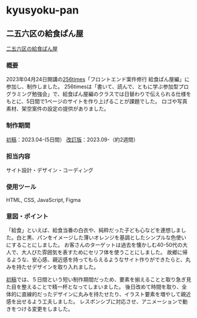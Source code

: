 # kyusyoku-pan

## 二五六区の給食ぱん屋

[二五六区の給食ぱん屋](https://tomatonft.github.io/kyusyoku-pan/)

### 概要
2023年04月24日開講の[256times](https://256times.com/ "256times")「フロントエンド案件修行 給食ぱん屋編」に参加し、制作しました。
256timesは「書いて、読んで、ともに学ぶ参加型プログラミング勉強会」で、給食ぱん屋編のクラスでは日替わりで伝えられる仕様をもとに、5日間で1ページのサイトを作り上げることが課題でした。
ロゴや写真素材、架空案件の設定の提供がありました。

### 制作期間
[初稿](https://tomatonft.github.io/kyusyokupan-ver1/)：2023.04-(5日間）
[改訂版](https://tomatonft.github.io/kyusyoku-pan/)：2023.09-（約2週間）

### 担当内容
サイト設計・デザイン・コーディング

### 使用ツール
HTML, CSS, JavaScript, Figma

### 意図・ポイント
「給食」といえば、給食当番の白衣や、純粋だった子ども心などを連想しました。白と黒、パンをイメージした薄いオレンジを基調としたシンプルな色使いにすることにしました。
お客さんのターゲットは過去を懐かしむ40-50代の大人で、大人びた雰囲気を表すためにセリフ体を使うことにしました。
故郷に帰るような、安心感、親近感を持ってもらえるようなサイト作りができたらと、丸みを持たせデザインを取り入れました。

[初稿](https://tomatonft.github.io/kyusyokupan-ver1/)では、５日間という短い制作期間だっため、要素を揃えることと取り急ぎ見た目を整えることで精一杯となってしまいました。
後日改めて時間を取り、全体的に直線的だったデザインに丸みを持たせたり、イラスト要素を増やして親近感を出せるよう工夫しました。
レスポンシブに対応させ、アニメーションで動きをつける変更をしました。
